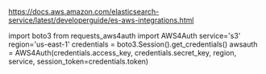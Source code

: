 https://docs.aws.amazon.com/elasticsearch-service/latest/developerguide/es-aws-integrations.html

import boto3
from requests_aws4auth import AWS4Auth
service='s3'
region='us-east-1'
credentials = boto3.Session().get_credentials()
awsauth = AWS4Auth(credentials.access_key, credentials.secret_key, region, service, session_token=credentials.token)
